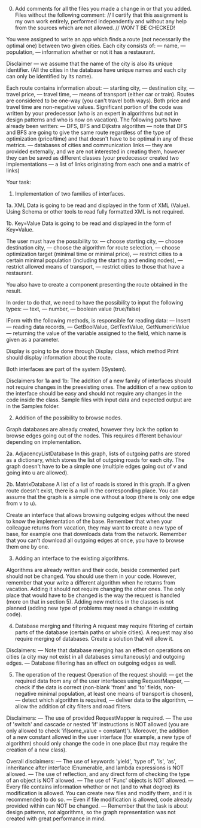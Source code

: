 0. Add comments for all the files you made a change in or that you added.
Files without the following comment:
// I certify that this assignment is my own work entirely, performed independently and without any help from the sources which are not allowed.
// <full name>
WON'T BE CHECKED!

You were assigned to write an app which finds a route (not necessarily the optimal one) between two given cities.
Each city consists of:
— name,
— population,
— information whether or not it has a restaurant.

Disclaimer — we assume that the name of the city is also its unique identifier.
(All the cities in the database have unique names and each city can only be identified by its name).

Each route contains information about:
— starting city,
— destination city,
— travel price,
— travel time,
— means of transport (either car or train).
Routes are considered to be one-way (you can't travel both ways). Both price and travel time are non-negative values.
Significant portion of the code was written by your predecessor (who is an expert in algorithms but not in design patterns and who is now on vacation).
The following parts have already been written:
— DFS, BFS and Dijkstra algorithm — note that DFS and BFS are going to give the same route regardless of the type of optimization
	(price/time) and that doesn't have to be optimal in any of these metrics.
— databases of cities and communication links — they are provided externally, and we are not interested in creating them, however they can be saved as different classes
	(your predecessor created two implementations — a list of links originating from each one and a matrix of links)
	
Your task:

1. Implementation of two families of interfaces.

1a. XML
Data is going to be read and displayed in the form of XML (Value). Using Schema or other tools to read fully formatted XML is not required.

1b. Key=Value
Data is going to be read and displayed in the form of Key=Value.

The user must have the possibility to:
— choose starting city,
— choose destination city,
— choose the algorithm for route selection,
— choose optimization target (minimal time or minimal price),
— restrict cities to a certain minimal population (including the starting and ending nodes),
— restrict allowed means of transport,
— restrict cities to those that have a restaurant.

You also have to create a component presenting the route obtained in the result.

In order to do that, we need to have the possibility to input the following types:
— text,
— number,
— boolean value (true/false)

IForm with the following methods, is responsible for reading data:
— Insert — reading data records,
— GetBoolValue, GetTextValue, GetNumericValue — returning the value of the variable assigned to the field, which name is given as a parameter.

Display is going to be done through Display class, which method Print should display information about the route.

Both interfaces are part of the system (ISystem).

Disclaimers for 1a and 1b:
The addition of a new family of interfaces should not require changes in the preexisting ones.
The addition of a new option to the interface should be easy and should not require any changes in the code inside the class.
Sample files with input data and expected output are in the Samples folder.

2. Addition of the possibility to browse nodes.

Graph databases are already created, however they lack the option to browse edges going out of the nodes. This requires different behaviour depending on implementation.

2a. AdjacencyListDatabase 
In this graph, lists of outgoing paths are stored as a dictionary, which stores the list of outgoing roads for each city.
The graph doesn't have to be a simple one (multiple edges going out of v and going into u are allowed).

2b. MatrixDatabase
A list of a list of roads is stored in this graph. If a given route doesn't exist, there is a null in the corresponding place.
You can assume that the graph is a simple one without a loop (there is only one edge from v to u).

Create an interface that allows browsing outgoing edges without the need to know the implementation of the base.
Remember that when your colleague returns from vacation, they may want to create a new type of base, for example one that downloads data from the network.
Remember that you can't download all outgoing edges at once, you have to browse them one by one. 

3. Adding an interface to the existing algorithms.

Algorithms are already written and their code, beside commented part should not be changed. You should use them in your code.
However, remember that your write a different algorithm when he returns from vacation. Adding it should not require changing the other ones.
The only place that would have to be changed is the way the request is handled (more on that in section 5).
Adding new metrics in the classes is not planned (adding new type of problems may need a change in existing code).

4. Database merging and filtering
A request may require filtering of certain parts of the database (certain paths or whole cities). A request may also require merging of databases. Create a solution that will allow it.

Disclaimers:
— Note that database merging has an effect on operations on cities (a city may not exist in all databases simultaneously) and outgoing edges.
— Database filtering has an effect on outgoing edges as well.

5. The operation of the request
Operation of the request should:
— get the required data from any of the user interfaces using RequestMapper,
— check if the data is correct (non-blank 'from' and 'to' fields, non-negative minimal population, at least one means of transport is chosen),
— detect which algorithm is required,
— deliver data to the algorithm,
— allow the addition of city filters and road filters.

Disclaimers:
— The use of provided RequestMapper is required.
— The use of 'switch' and cascade or nested 'if' instructions is NOT allowed (you are only allowed to check 'if(some_value = constant)').
Moreover, the addition of a new constant allowed in the user interface (for example, a new type of algorithm) should only change the code in one place (but may require the creation of a new class).

Overall disclaimers:
— The use of keywords 'yield', 'type of', 'is', 'as', inheritance after interface IEnumerable, and lambda expressions is NOT allowed.
— The use of reflection, and any direct form of checking the type of an object is NOT allowed.
— The use of 'Func' objects is NOT allowed.
— Every file contains information whether or not (and to what degree) its modification is allowed. You can create new files and modify them, and it is recommended to do so.
— Even if file modification is allowed, code already provided within can NOT be changed.
— Remember that the task is about design patterns, not algorithms, so the graph representation was not created with great performance in mind.

